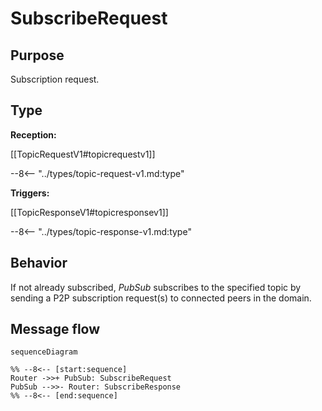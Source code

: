 <div class="message" markdown>


# SubscribeRequest

## Purpose

<!-- --8<-- [start:purpose] -->
Subscription request.
<!-- --8<-- [end:purpose] -->

## Type

 <!-- --8<-- [start:type] -->
**Reception:**

[[TopicRequestV1#topicrequestv1]]

--8<-- "../types/topic-request-v1.md:type"

**Triggers:**

[[TopicResponseV1#topicresponsev1]]

--8<-- "../types/topic-response-v1.md:type"
<!-- --8<-- [end:type] -->

## Behavior

<!-- --8<-- [start:behavior] -->
If not already subscribed, *PubSub* subscribes to the specified topic
by sending a P2P subscription request(s) to connected peers in the domain.
<!-- --8<-- [end:behavior] -->

## Message flow

<!-- --8<-- [start:messages] -->
```mermaid
sequenceDiagram

%% --8<-- [start:sequence]
Router ->>+ PubSub: SubscribeRequest
PubSub -->>- Router: SubscribeResponse
%% --8<-- [end:sequence]
```
<!-- --8<-- [end:messages] -->

</div>
